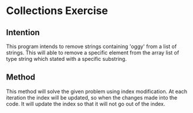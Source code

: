 # Collections Exercise

## Intention

This program intends to remove strings containing 'oggy' from a
list of strings. This will able to remove a specific element from
the array list of type string which stated with a specific substring.

## Method

This method will solve the given problem using index modification.
At each iteration the index will be updated, so when the changes
made into the code. It will update
the index so that it will not go out of the index.
